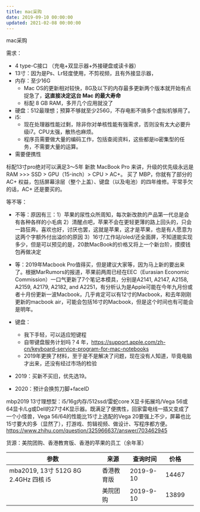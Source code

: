 ```yaml
---
title: mac采购
date: 2019-09-10 00:00:00
updated: 2021-02-08 00:00:00
---
```


mac采购

需求：
* 4 type-C接口 （充电+双显示器+外接硬盘或读卡器）
* 13寸：因为是Ps、Lr轻度使用，不剪视频，且有外接显示器，
* 内存：至少16G
	* Mac OS的更新相对较快，8G及以下的内存最多更新两个版本就开始有点捉急了，**这直接决定这台 Mac 的最大寿命**
	* 标配 8 GB RAM，多开几个应用就没了
* 硬盘：512最理想；预算不够就至少256G，不存电影不搞多个虚拟机够用了。
* i5:
	*  现在处理器性能过剩，除非你对单核性能有强需求，否则没有太大必要升级i7。CPU太强，散热也麻烦。
	* 程序员需要做大量的编码工作，包括查阅资料，这些都是io密集型的任务，不需要大量的运算。
* 需要便携性

标配13寸pro绝对可以满足3～5年
新款 MacBook Pro 来讲，升级的优先级永远是 RAM >>> SSD > GPU（15-inch）> CPU > AC+。
买了 MBP，你就有了部分的 AC+ 权益，包括屏幕涂层（整个上盖）、键盘（以及电池）的四年维修。平常手欠的话，AC+ 还是要买的。

等不等：
* 不等：原因有三：1）苹果的尿性众所周知，每次新改款的产品第一代总是会有各种各样的小毛病 2）清醒点吧，苹果不会在更轻更薄的路上回头的，只会一路狂奔。喜欢也好，讨厌也罢，这就是苹果，这才是苹果，也是有人愿意为这两个字额外付出溢价的原因 3）16寸/工作站/oled/还全面屏，不知道能实现多少，但是可以预见的是，20款MacBook的价格又将上一个新台阶，摸摸钱包再做决定
* 等：2019年Macbook Pro值得买，但是建议大家等，因为马上新的要出来了。根据MarRumors的报道，苹果前两周已经在EEC（Eurasian Economic Commission）一口气更新了7个笔记本模具，分别是A2141, A2147, A2158, A2159, A2179, A2182, and A2251，有分析认为是Apple可能在今年九月份或者十月份更新一波Macbook，几乎肯定可以有12寸的Macbook，和去年刚刚更新的macbook air，可能会包括16寸的Macbook，但是这个时间也有可能会是明年。

* 键盘：
	* 我下手轻，可以适应短键程
	* 自带键盘服务计划吗？4 年，https://support.apple.com/zh-cn/keyboard-service-program-for-mac-notebooks
	* 2019年更换了材料，至于是不是解决了问题，现在没有人知道，毕竟电脑才出来，还没有经过市场的检验
* 2019：买新不买旧，优先选19。
* 2020：预计会换剪刀脚+faceID

mbp2019 13寸理想型：i5/16g内存/512ssd/雷蛇core X显卡拓展坞/Vega 56或64显卡/Lg或Dell的27寸4K显示器。既满足了便携性，回家雷电线一插又变成了一个小怪兽，Vega 56/64的性能比15寸上选配的Vega 20要强上不少，屏幕也比15寸要大的多（显然了），打游戏、剪辑视频、做设计、写程序都方便。https://www.zhihu.com/question/325966637/answer/703462945

货源：美院团购、香港教育版、香港的苹果的员工（余年革）

|  参数<br/> | 来源<br/> | 查询时间<br/> | 价格<br/> |  |
|-----|-----|-----|-----|-----|
|  mba2019, 13寸 512G 8G 2.4GHz 四核 i5<br/> | 香港教育版<br/> | 2019-9-10<br/> | 14467<br/> |  |
|   | 美院团购<br/> | 2019-9-10<br/> | 13899 <br/> |  |


